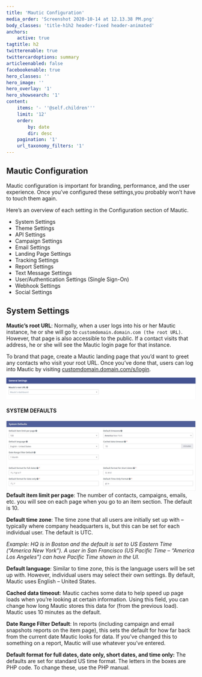 ```yaml
---
title: 'Mautic Configuration'
media_order: 'Screenshot 2020-10-14 at 12.13.38 PM.png'
body_classes: 'title-h1h2 header-fixed header-animated'
anchors:
    active: true
tagtitle: h2
twitterenable: true
twittercardoptions: summary
articleenabled: false
facebookenable: true
hero_classes: ''
hero_image: ''
hero_overlay: '1'
hero_showsearch: '1'
content:
    items: '- ''@self.children'''
    limit: '12'
    order:
        by: date
        dir: desc
    pagination: '1'
    url_taxonomy_filters: '1'
---
```


## Mautic Configuration
Mautic configuration is important for branding, performance, and the user experience. Once you’ve configured these settings,you probably won’t have to touch them again. 

Here’s an overview of each setting in the Configuration section of Mautic.

* System Settings
* Theme Settings
* API Settings
* Campaign Settings
* Email Settings
* Landing Page Settings
* Tracking Settings
* Report Settings
* Text Message Settings
* User/Authentication Settings (Single Sign-On)
* Webhook Settings
* Social Settings

## System Settings
**Mautic’s root URL**: Normally, when a user logs into his or her Mautic instance, he or she will go to `customdomain.domain.com (the root URL)`. However, that page is also accessible to the public. If a contact visits that address, he or she will see the Mautic login page for that instance. 

To brand that page, create a Mautic landing page that you’d want to greet any contacts who visit your root URL. Once you’ve done that, users can log into Mautic by visiting [customdomain.domain.com/s/login](customdomain.domain.com/s/login).

![](Root-URL.png)

#### SYSTEM DEFAULTS
![](System-Settings-System-Defaults-1.jpg)
**Default item limit per page**: The number of contacts, campaigns, emails, etc. you will see on each page when you go to an item section. The default is 10.

**Default time zone**: The time zone that all users are initially set up with – typically where company headquarters is, but this can be set for each individual user. The default is UTC.

_Example: HQ is in Boston and the default is set to US Eastern Time (“America New York”). A user in San Francisco (US Pacific Time – “America Los Angeles”) can have Pacific Time shown in the UI._

**Default language**: Similar to time zone, this is the language users will be set up with. However, individual users may select their own settings. By default, Mautic uses English – United States.

**Cached data timeout**: Mautic caches some data to help speed up page loads when you’re looking at certain information. Using this field, you can change how long Mautic stores this data for (from the previous load). Mautic uses 10 minutes as the default.

**Date Range Filter Default**: In reports (including campaign and email snapshots reports on the item page), this sets the default for how far back from the current date Mautic looks for data. If you’ve changed this to something on a report, Mautic will use whatever you’ve entered.

**Default format for full dates, date only, short dates, and time only:** The defaults are set for standard US time format. The letters in the boxes are PHP code. To change these, use the PHP manual.